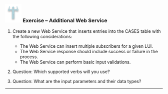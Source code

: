 ### ![](/academy/Training_Level_1/03_fabric_basic_LU/images/Exercise.png) Exercise  – Additional Web Service

1.  Create a new Web Service that inserts entries into the CASES table with the following considerations: 
    -    The Web Service can insert multiple subscribers for a given LUI. 
    -    The Web Service response should include success or failure in the process.
    -    The Web Service can perform basic input validations.

2.  Question: Which supported verbs will you use?

3.  Question: What are the input parameters and their data types?




------
